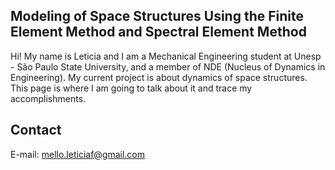 ## Modeling of Space Structures Using the Finite Element Method and Spectral Element Method

Hi! My name is Leticia and I am a Mechanical Engineering student at Unesp - São Paulo State University, and a member of NDE (Nucleus of Dynamics in Engineering). My current project is about dynamics of space structures. This page is where I am going to talk about it and trace my accomplishments.

<!--### Markdown

Markdown is a lightweight and easy-to-use syntax for styling your writing. It includes conventions for

```markdown
Syntax highlighted code block

# Header 1
## Header 2
### Header 3

- Bulleted
- List

1. Numbered
2. List

**Bold** and _Italic_ and `Code` text

[Link](url) and ![Image](src)
```

For more details see [GitHub Flavored Markdown](https://guides.github.com/features/mastering-markdown/).-->

## Contact

E-mail: mello.leticiaf@gmail.com
